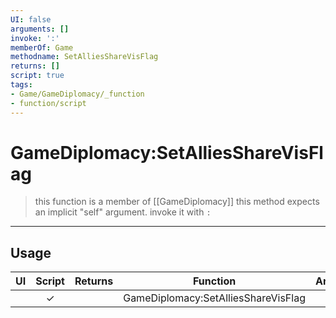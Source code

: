 ```yaml
---
UI: false
arguments: []
invoke: ':'
memberOf: Game
methodname: SetAlliesShareVisFlag
returns: []
script: true
tags:
- Game/GameDiplomacy/_function
- function/script
---
```

# GameDiplomacy:SetAlliesShareVisFlag
> this function is a member of [[GameDiplomacy]]
> this method expects an implicit "self" argument. invoke it with `:`
-----
## Usage
|  UI | Script | Returns | Function | Arguments |
|:---:|:------:|-------:|:--------:|:---------|
| |✓||GameDiplomacy:SetAlliesShareVisFlag||
